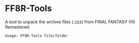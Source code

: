 # FF8R-Tools
A tool to unpack the archive files (.zzz) from FINAL FANTASY VIII Remastered.

```
Usage: FF8R-Tools file/folder
```
